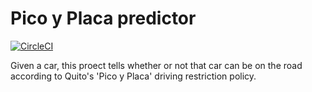 # Pico y Placa predictor
[![CircleCI](https://circleci.com/gh/nieled/pico-y-placa.svg?style=svg)](https://circleci.com/gh/nieled/pico-y-placa)

Given a car, this proect tells whether or not that car can be on the road according to Quito's 'Pico y Placa' driving restriction policy.
